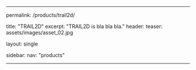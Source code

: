 ---

permalink: /products/trail2d/

title: "TRAIL2D"
excerpt: "TRAIL2D is bla bla bla."
header:
  teaser: assets/images/asset_02.jpg

layout: single

sidebar: 
  nav: "products"

---